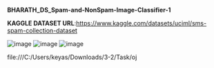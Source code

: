 **BHARATH_DS_Spam-and-NonSpam-Image-Classifier-1**

**KAGGLE DATASET URL**:https://www.kaggle.com/datasets/uciml/sms-spam-collection-dataset

![image](https://github.com/keyasa/BHARATH_DS_Spam-and-NonSpam-Classifier-1./assets/104371719/79579590-27e7-4036-93cc-06c27eba1142)
![image](https://github.com/keyasa/BHARATH_DS_Spam-and-NonSpam-Classifier-1./assets/104371719/2b614823-cffd-4de0-b058-c21e82844a60)
![image](https://github.com/keyasa/BHARATH_DS_Spam-and-NonSpam-Classifier-1./assets/104371719/d624cb20-d0d7-4a52-9ea1-84839771868b)

file:///C:/Users/keyas/Downloads/3-2/Task/oj
